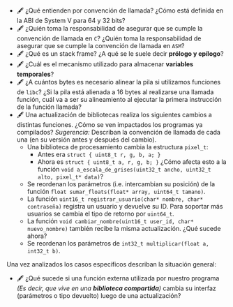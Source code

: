 - 🖋 ¿Qué entienden por convención de llamada? ¿Cómo está definida en la ABI de System V para 64 y 32 bits?
- 🖋 ¿Quién toma la responsabilidad de asegurar que se cumple la convención de llamada en `C`? ¿Quién toma la responsabilidad de asegurar que se cumple la convención de llamada en `ASM`?
- 🖋 ¿Qué es un stack frame? ¿A qué se le suele decir **prólogo y epílogo**?
- 🖋 ¿Cuál es el mecanismo utilizado para almacenar **variables temporales**?
- 🖋 ¿A cuántos bytes es necesario alinear la pila si utilizamos funciones de `libc`? ¿Si la pila está alienada a 16 bytes al realizarse una llamada función, cuál va a ser su alineamiento al ejecutar la primera instrucción de la función llamada?
- 🖋 Una actualización de bibliotecas realiza los siguientes cambios a distintas funciones. ¿Cómo se ven impactados los programas ya compilados? _Sugerencia:_ Describan la convención de llamada de cada una (en su versión antes y después del cambio).
    - Una biblioteca de procesamiento cambia la estructura `pixel_t`:
        - Antes era `struct { uint8_t r, g, b, a; }`
        - Ahora es `struct { uint8_t a, r, g, b; }` ¿Cómo afecta esto a la función `void a_escala_de_grises(uint32_t ancho, uint32_t alto, pixel_t* data)`?
    - Se reordenan los parámetros (i.e. intercambian su posición) de la función `float sumar_floats(float* array, uint64_t tamano)`.
    - La función `uint16_t registrar_usuario(char* nombre, char* contraseña)` registra un usuario y devuelve su ID. Para soportar más usuarios se cambia el tipo de retorno por `uint64_t`.
    - La función `void cambiar_nombre(uint16_t user_id, char* nuevo_nombre)` también recibe la misma actualización. ¿Qué sucede ahora?
    - Se reordenan los parámetros de `int32_t multiplicar(float a, int32_t b)`.

Una vez analizados los casos específicos describan la situación general:

- 🖋 ¿Qué sucede si una función externa utilizada por nuestro programa _(Es decir, que vive en una **biblioteca compartida**)_ cambia su interfaz (parámetros o tipo devuelto) luego de una actualización?